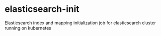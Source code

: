 # elasticsearch-init
Elasticsearch index and mapping initialization job for elasticsearch cluster running on kubernetes
